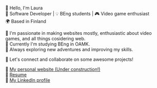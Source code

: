 👋 Hello, I'm Laura <br>
🚀 Software Developer | 💡 BEng students | 🎮 Video game enthusiast <br>
🌍 Based in Finland

🌱 I'm passionate in making websites mostly, enthusiastic about video games, and all things cosidering web. <br>
💼 Currently I'm studying BEng in OAMK. <br>
🚧 Always exploring new adventures and improving my skills.

💬 Let's connect and collaborate on some awesome projects!

🔗 <a href="https://laurasimila.fi" target="_blank">My personal website (Under construction!)</a> <br>
📄 <a href="https://drive.google.com/file/d/1YgTLONm_eYguEBw7YTgTMxK-Zk48D26l/view?usp=sharing" target="_blank">Resume</a> <br>
👔 <a href="https://www.linkedin.com/in/laura-simila/" target="_blank">My LinkedIn profile</a>
